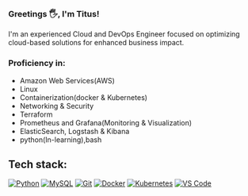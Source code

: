 ### Greetings 🖐️, I'm Titus!
 I'm an experienced Cloud and DevOps Engineer focused on optimizing cloud-based solutions for enhanced business impact.
 
### Proficiency in: 
- Amazon Web Services(AWS)
- Linux
- Containerization(docker & Kubernetes)
- Networking & Security
- Terraform
- Prometheus and Grafana(Monitoring & Visualization)
- ElasticSearch, Logstash & Kibana
- python(In-learning),bash

## Tech stack:
[![Python](https://img.shields.io/badge/-Python-3776AB?style=flat-square&logo=python&logoColor=ffffff)](https://www.python.org/)
[![MySQL](https://img.shields.io/badge/-MySQL-4479A1?style=flat-square&logo=MySQL&logoColor=ffffff)](https://www.mysql.com/)
[![Git](https://img.shields.io/badge/-Git-%23F05032?style=flat-square&logo=git&logoColor=%23ffffff)](https://git-scm.com/)
[![Docker](https://img.shields.io/badge/-Docker-2496ED?style=flat-square&logo=docker&logoColor=ffffff)](https://www.docker.com/)
[![Kubernetes](https://img.shields.io/badge/-Kubernetes-326CE5?style=flat-square&logo=Kubernetes&logoColor=ffffff)](https://kubernetes.io/)
[![VS Code](https://img.shields.io/badge/IDE-VSCode-%23007ACC?style=flat-square&logo=Visual-studio-code)](https://code.visualstudio.com/)



